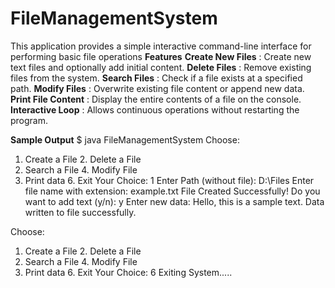 # FileManagementSystem
This application provides a simple interactive command-line interface for performing basic file operations
**Features**
**Create New Files** : Create new text files and optionally add initial content.
**Delete Files** : Remove existing files from the system.
**Search Files** : Check if a file exists at a specified path.
**Modify Files** : Overwrite existing file content or append new data.
**Print File Content** : Display the entire contents of a file on the console.
**Interactive Loop** : Allows continuous operations without restarting the program.

**Sample Output** 
$ java FileManagementSystem
Choose:
1. Create a File    2. Delete a File
3. Search a File    4. Modify File
5. Print data       6. Exit
Your Choice: 1
Enter Path (without file): D:\Files
Enter file name with extension: example.txt
File Created Successfully!
Do you want to add text (y/n): y
Enter new data:
Hello, this is a sample text.
Data written to file successfully.

Choose:
1. Create a File    2. Delete a File
3. Search a File    4. Modify File
5. Print data       6. Exit
Your Choice: 6
Exiting System.....
